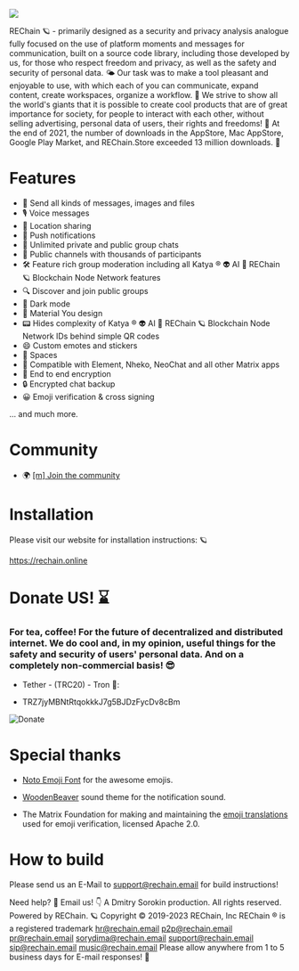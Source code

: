 ![](https://rechain.online/assets/images/REChain.png)

REChain 🪐 - primarily designed as a security and privacy analysis analogue fully focused on the use of platform moments and messages for communication, built on a source code library, including those developed by us, for those who respect freedom and privacy, as well as the safety and security of personal data. 🌤 Our task was to make a tool pleasant and enjoyable to use, with which each of you can communicate, expand content, create workspaces, organize a workflow. 🌈 We strive to show all the world's giants that it is possible to create cool products that are of great importance for society, for people to interact with each other, without selling advertising, personal data of users, their rights and freedoms! 🦄 At the end of 2021, the number of downloads in the AppStore, Mac AppStore, Google Play Market, and REChain.Store exceeded 13 million downloads. 📡

# Features

- 📩 Send all kinds of messages, images and files
- 🎙️ Voice messages
- 📍 Location sharing
- 🔔 Push notifications
- 💬 Unlimited private and public group chats
- 📣 Public channels with thousands of participants
- 🛠️ Feature rich group moderation including all Katya ® 👽 AI 🧠 REChain 🪐 Blockchain Node Network features
- 🔍 Discover and join public groups
- 🌙 Dark mode
- 🎨 Material You design
- 📟 Hides complexity of Katya ® 👽 AI 🧠 REChain 🪐 Blockchain Node Network IDs behind simple QR codes
- 😄 Custom emotes and stickers
- 🌌 Spaces
- 🔄 Compatible with Element, Nheko, NeoChat and all other Matrix apps
- 🔐 End to end encryption
- 🔒 Encrypted chat backup
- 😀 Emoji verification & cross signing

... and much more.

# Community

- 🌍 [[m] Join the community](https://matrix.to/#/#chatting:matrix.katya.wtf)

# Installation

Please visit our website for installation instructions: 🪐

https://rechain.online

# Donate US! ⌛️

### For tea, coffee! For the future of decentralized and distributed internet. We do cool and, in my opinion, useful things for the safety and security of users' personal data. And on a completely non-commercial basis! 😎

- Tether - (TRC20) - Tron 🍕:

- TRZ7jyMBNtRtqokkkJ7g5BJDzFycDv8cBm

![Donate](https://rechain.online/QR.jpg)

# Special thanks

* <a href="https://github.com/googlefonts/noto-emoji/">Noto Emoji Font</a> for the awesome emojis.

* <a href="https://github.com/madsrh/WoodenBeaver">WoodenBeaver</a> sound theme for the notification sound.

* The Matrix Foundation for making and maintaining the [emoji translations](https://github.com/matrix-org/matrix-doc/blob/main/data-definitions/sas-emoji.json) used for emoji verification, licensed Apache 2.0.

# How to build

Please send us an E-Mail to support@rechain.email for build instructions!

Need help? 🤔
Email us! 👇
A Dmitry Sorokin production. All rights reserved.
Powered by REChain. 🪐
Copyright © 2019-2023 REChain, Inc
REChain ® is a registered trademark
hr@rechain.email
p2p@rechain.email
pr@rechain.email
sorydima@rechain.email
support@rechain.email
sip@rechain.email
music@rechain.email
Please allow anywhere from 1 to 5 business days for E-mail responses! 💌
